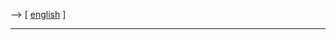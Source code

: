 \--\> \[ [ english](FfiiprojPhmEn "wikilink") \]

------------------------------------------------------------------------
